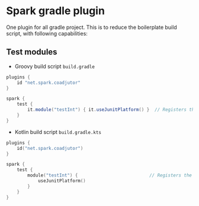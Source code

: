 # Spark gradle plugin

One plugin for all gradle project. This is to reduce the boilerplate build script, with following capabilities:

## Test modules

- Groovy build script `build.gradle`

```groovy
plugins {
    id "net.spark.coadjutor"
}

spark {
    test {
        it.module("testInt") { it.useJunitPlatform() }  // Registers the test module for dir src/testInt/java
    }
}
```

- Kotlin build script `build.gradle.kts`

```kotlin
plugins {
    id("net.spark.coadjutor")
}

spark {
    test {
        module("testInt") {                           // Registers the test module for dir src/testInt/java
            useJunitPlatform()
        }
    }
}
```
